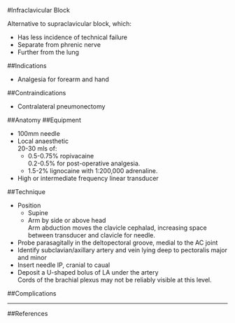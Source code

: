 #Infraclavicular Block

Alternative to supraclavicular block, which:
* Has less incidence of technical failure
* Separate from phrenic nerve
* Further from the lung

##Indications
* Analgesia for forearm and hand

##Contraindications
* Contralateral pneumonectomy

##Anatomy
##Equipment
* 100mm needle
* Local anaesthetic  
20-30 mls of:
	* 0.5-0.75% ropivacaine  
	0.2-0.5% for post-operative analgesia.
	* 1.5-2% lignocaine with 1:200,000 adrenaline.
* High or intermediate frequency linear transducer

##Technique
* Position
	* Supine
	* Arm by side or above head  
	Arm abduction moves the clavicle cephalad, increasing space between transducer and clavicle for needle.
* Probe parasagitally in the deltopectoral groove, medial to the AC joint
* Identify subclavian/axillary artery and vein lying deep to pectoralis major and minor
* Insert needle IP, cranial to caual
* Deposit a U-shaped bolus of LA under the artery  
Cords of the brachial plexus may not be reliably visible at this level.

##Complications

---
##References
